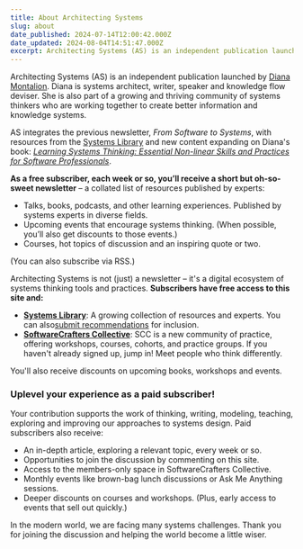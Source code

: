 ```yaml
---
title: About Architecting Systems
slug: about
date_published: 2024-07-14T12:00:42.000Z
date_updated: 2024-08-04T14:51:47.000Z
excerpt: Architecting Systems (AS) is an independent publication launched by Diana Montalion. Subscribers receive recommended resources and experiences for improving systems thinking and design.
---
```


Architecting Systems (AS) is an independent publication launched by [Diana Montalion](https://montalion.com). Diana is systems architect, writer, speaker and knowledge flow deviser. She is also part of a growing and thriving community of systems thinkers who are working together to create better information and knowledge systems.

AS integrates the previous newsletter, *From Software to Systems*, with resources from the [Systems Library](https://systemslibrary.com/) and new content expanding on Diana's book: [*Learning Systems Thinking: Essential Non-linear Skills and Practices for Software Professionals*](https://learningsystemsthinking.com). 

**As a free subscriber, each week or so, you’ll receive a short but oh-so-sweet newsletter** – a collated list of resources published by experts:

- Talks, books, podcasts, and other learning experiences. Published by systems experts in diverse fields.
- Upcoming events that encourage systems thinking. (When possible, you’ll also get discounts to those events.)
- Courses, hot topics of discussion and an inspiring quote or two.

(You can also subscribe via RSS.)

Architecting Systems is not (just) a newsletter – it's a digital ecosystem of systems thinking tools and practices. **Subscribers have free access to this site and:**

- [​**Systems Library**​](https://systemslibrary.com/?ref=architectingsystems.com): A growing collection of resources and experts. You can also[​submit recommendations​](https://systemslibrary.com/submit-a-resource?ref=architectingsystems.com) for inclusion.
- [​**SoftwareCrafters Collective**​](https://mentrix.systems/?ref=architectingsystems.com): SCC is a new community of practice, offering workshops, courses, cohorts, and practice groups. If you haven't already signed up, jump in! Meet people who think differently.

You'll also receive discounts on upcoming books, workshops and events. 

### **Uplevel your experience as a paid subscriber!**

Your contribution supports the work of thinking, writing, modeling, teaching, exploring and improving our approaches to systems design. Paid subscribers also receive:

- An in-depth article, exploring a relevant topic, every week or so.
- Opportunities to join the discussion by commenting on this site.
- Access to the members-only space in SoftwareCrafters Collective.
- Monthly events like brown-bag lunch discussions or Ask Me Anything sessions.
- Deeper discounts on courses and workshops. (Plus, early access to events that sell out quickly.)

In the modern world, we are facing many systems challenges. Thank you for joining the discussion and helping the world become a little wiser. 
